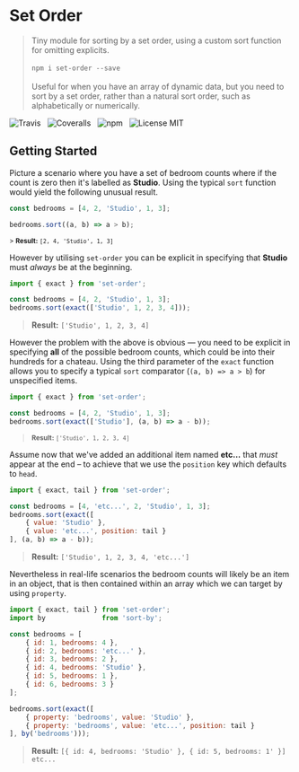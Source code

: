 # Set Order

> Tiny module for sorting by a set order, using a custom sort function for omitting explicits.<br /><br />
> `npm i set-order --save`<br /><br />
> Useful for when you have an array of dynamic data, but you need to sort by a set order, rather than a natural sort order, such as alphabetically or numerically.

![Travis](http://img.shields.io/travis/Wildhoney/SetOrder.svg?style=flat-square)
&nbsp;
![Coveralls](https://img.shields.io/coveralls/Wildhoney/SetOrder.svg?style=flat-square)
&nbsp;
![npm](http://img.shields.io/npm/v/set-order.svg?style=flat-square)
&nbsp;
![License MIT](https://img.shields.io/badge/license-mit-lightgrey.svg?style=flat-square)

## Getting Started

Picture a scenario where you have a set of bedroom counts where if the count is zero then it's labelled as **Studio**. Using the typical `sort` function would yield the following unusual result.

```javascript
const bedrooms = [4, 2, 'Studio', 1, 3];

bedrooms.sort((a, b) => a > b);
```

<sup>> **Result:** `[2, 4, 'Studio', 1, 3]`</sup>

However by utilising `set-order` you can be explicit in specifying that **Studio** must *always* be at the beginning.

```javascript
import { exact } from 'set-order';

const bedrooms = [4, 2, 'Studio', 1, 3];
bedrooms.sort(exact(['Studio', 1, 2, 3, 4]));
```

> **Result:** `['Studio', 1, 2, 3, 4]`

However the problem with the above is obvious &mdash; you need to be explicit in specifying **all** of the possible bedroom counts, which could be into their hundreds for a chateau. Using the third parameter of the `exact` function allows you to specify a typical `sort` comparator (`(a, b) => a > b`) for unspecified items.

```javascript
import { exact } from 'set-order';

const bedrooms = [4, 2, 'Studio', 1, 3];
bedrooms.sort(exact(['Studio'], (a, b) => a - b));
```

> <sup>**Result:** `['Studio', 1, 2, 3, 4]`</sup>

Assume now that we've added an additional item named **etc...** that *must* appear at the end &ndash; to achieve that we use the `position` key which defaults to `head`.

```javascript
import { exact, tail } from 'set-order';

const bedrooms = [4, 'etc...', 2, 'Studio', 1, 3];
bedrooms.sort(exact([
    { value: 'Studio' },
    { value: 'etc...', position: tail }
], (a, b) => a - b));
```

> **Result:** `['Studio', 1, 2, 3, 4, 'etc...']`

Nevertheless in real-life scenarios the bedroom counts will likely be an item in an object, that is then contained within an array which we can target by using `property`.

```javascript
import { exact, tail } from 'set-order';
import by              from 'sort-by';

const bedrooms = [
    { id: 1, bedrooms: 4 },
    { id: 2, bedrooms: 'etc...' },
    { id: 3, bedrooms: 2 },
    { id: 4, bedrooms: 'Studio' },
    { id: 5, bedrooms: 1 },
    { id: 6, bedrooms: 3 }
];

bedrooms.sort(exact([
    { property: 'bedrooms', value: 'Studio' },
    { property: 'bedrooms', value: 'etc...', position: tail }
], by('bedrooms')));
```

> **Result:** `[{ id: 4, bedrooms: 'Studio' }, { id: 5, bedrooms: 1' }] etc...`
